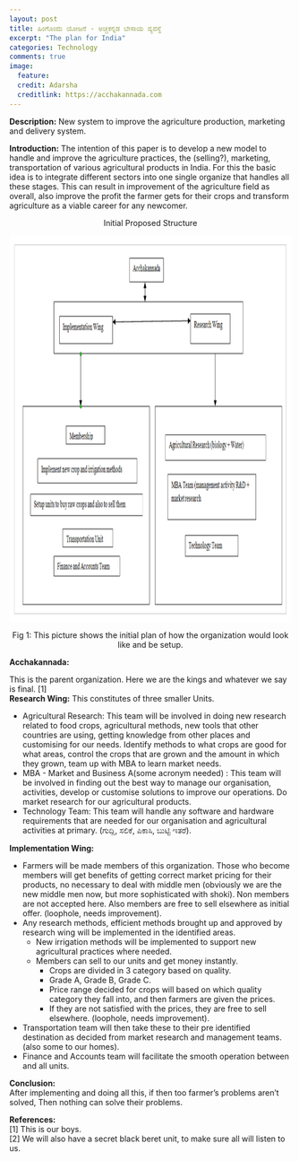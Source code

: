 ```yaml
---
layout: post
title: ಹಿಂಗೊಂದು ಯೋಜನೆ - ಅಚ್ಚಕನ್ನಡ ಬೇಸಾಯ ವ್ಯವಸ್ಥೆ
excerpt: "The plan for India"
categories: Technology
comments: true
image:
  feature: 
  credit: Adarsha
  creditlink: https://acchakannada.com
---
```


**Description:** New system to improve the agriculture production, marketing and delivery system.

**Introduction:** The intention of this paper is to develop a new model to handle and improve the agriculture practices, the (selling?), marketing, transportation of various agricultural products in India. For this the basic idea is to integrate different sectors into one single organize that handles all these stages. This can result in improvement of the agriculture field as overall, also improve the profit the farmer gets for their crops and transform agriculture as a viable career for any newcomer.

<p align = "center"> Initial Proposed Structure </p>
<img src="/img/organizationStructure.png" alt="organization structure" width="1190" height="690" align = "center"> 

<p align = "center"> Fig 1: This picture shows the initial plan of how the organization would look like and be setup. </p>

**Acchakannada:**

This is the parent organization. Here we are the kings and whatever we say is final. [1] <br>
**Research Wing:**
This constitutes of three smaller Units.
   - Agricultural Research: This team will be involved in doing new research related to food crops, agricultural methods, new tools that other countries are using, getting knowledge from other places and customising for our needs. Identify methods to what crops are good for what areas, control the crops that are grown and the amount in which they grown, team up with MBA to learn market needs. <br>
   - MBA - Market and Business A(some acronym needed) : This team will be involved in finding out the best way to manage our organisation, activities, develop or customise solutions to improve our operations. Do market research for our agricultural products. <br>
   - Technology Team: This team will handle any software and hardware requirements that are needed for our organisation and agricultural activities at primary. (ಗುದ್ಲಿ, ಸಲಿಕೆ, ಪಿಕಾಸಿ, ಬುಟ್ಟಿ ಇತರೆ).<br>

 **Implementation Wing:** <br>
 - Farmers will be made members of this organization. Those who become members will get benefits of getting correct market pricing for their products, no necessary to deal with middle men (obviously we are the new middle men now, but more sophisticated with shoki). Non members are not accepted here. Also members are free to sell elsewhere as initial offer. (loophole, needs improvement).
 - Any research methods, efficient methods brought up and approved by research wing will be implemented in the identified areas.<br>
    - New irrigation methods will be implemented to support new agricultural practices where needed.<br>
    - Members can sell to our units and get money instantly.
      - Crops are divided in 3 category based on quality.
      - Grade A, Grade B, Grade C.
      - Price range decided for crops will based on which quality category they fall into, and then farmers are given the prices.
      - If they are not satisfied with the prices, they are free to sell elsewhere. (loophole, needs improvement).
- Transportation team will then take these to their pre identified destination as decided from market research and management teams. (also some to our homes).
- Finance and Accounts team will facilitate the smooth operation between and all units.

**Conclusion:** <br>
After implementing and doing all this, if then too farmer’s problems aren’t solved,  Then nothing can solve their problems.

**References:** <br>
[1] This is our boys. <br>
[2] We will also have a secret black beret unit, to make sure all will listen to us.<br>
